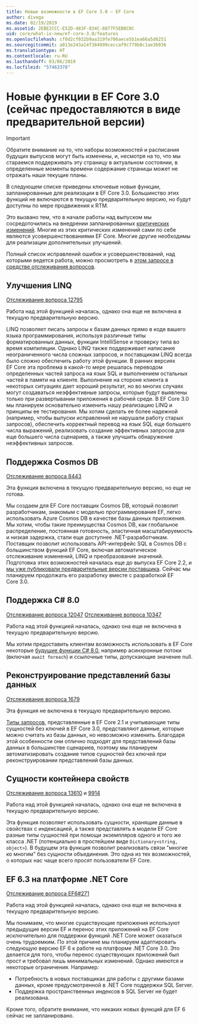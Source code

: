 ```yaml
---
title: Новые возможности в EF Core 3.0 — EF Core
author: divega
ms.date: 02/19/2019
ms.assetid: 2EBE2CCC-E52D-483F-834C-8877F5EB0C0C
uid: core/what-is-new/ef-core-3.0/features
ms.openlocfilehash: cf0d2cf032b9aa319fe706aece5b1ea66a5d6251
ms.sourcegitcommit: a013e243a14f384999ceccaf9c779b8c1ae3b936
ms.translationtype: HT
ms.contentlocale: ru-RU
ms.lasthandoff: 03/06/2019
ms.locfileid: "57463378"
---
```

# <a name="new-features-included-in-ef-core-30-currently-in-preview"></a>Новые функции в EF Core 3.0 (сейчас предоставляются в виде предварительной версии)

> [!IMPORTANT]
> Обратите внимание на то, что наборы возможностей и расписания будущих выпусков могут быть изменены, и, несмотря на то, что мы стараемся поддерживать эту страницу в актуальном состоянии, в определенные моменты времени содержание страницы может не отражать наши текущие планы.

В следующем списке приведены ключевые новые функции, запланированные для реализации в EF Core 3.0.
Большинство этих функций не включаются в текущую предварительную версию, но будут доступны по мере продвижения к RTM.

Это вызвано тем, что в начале работы над выпуском мы сосредоточились на внедрении запланированных [критических изменений](xref:core/what-is-new/ef-core-3.0/breaking-changes).
Многие из этих критических изменений сами по себе являются усовершенствованиями EF Core.
Многие другие необходимы для реализации дополнительных улучшений. 

Полный список исправлений ошибок и усовершенствований, над которыми ведется работа, можно просмотреть в [этом запросе в средстве отслеживания вопросов](https://github.com/aspnet/EntityFrameworkCore/issues?q=is%3Aopen+is%3Aissue+milestone%3A3.0.0+sort%3Areactions-%2B1-desc).

## <a name="linq-improvements"></a>Улучшения LINQ 

[Отслеживание вопроса 12795](https://github.com/aspnet/EntityFrameworkCore/issues/12795)

Работа над этой функцией началась, однако она еще не включена в текущую предварительную версию.

LINQ позволяет писать запросы к базам данных прямо в коде вашего языка программирования, используя различные типы форматированных данных, функции IntelliSense и проверку типа во время компиляции.
Однако LINQ также поддерживает написание неограниченного числа сложных запросов, и поставщикам LINQ всегда было сложно обеспечить работу этой функции.
В ранних версиях EF Core эта проблема в какой-то мере решалась переводом определенных частей запроса на язык SQL и выполнением остальных частей в памяти на клиенте.
Выполнение на стороне клиента в некоторых ситуациях дает хороший результат, но во многих случаях могут создаваться неэффективные запросы, которые будут выявлены только при развертывании приложения в рабочей среде.
В EF Core 3.0 мы планируем основательно изменить нашу реализацию LINQ и принципы ее тестирования.
Мы хотим сделать ее более надежной (например, чтобы выпуски исправлений не нарушали работу старых запросов), обеспечить корректный перевод на язык SQL еще большего числа выражений, реализовать создание эффективных запросов для еще большего числа сценариев, а также улучшить обнаружение неэффективных запросов.

## <a name="cosmos-db-support"></a>Поддержка Cosmos DB 

[Отслеживание вопроса 8443](https://github.com/aspnet/EntityFrameworkCore/issues/8443)

Эта функция включена в текущую предварительную версию, но еще не готова. 

Мы создаем для EF Core поставщик Cosmos DB, который позволит разработчикам, знакомым с моделью программирования EF, легко использовать Azure Cosmos DB в качестве базы данных приложения.
Мы хотим, чтобы такие преимущества Cosmos DB, как глобальное распределение, постоянная готовность, эластичная масштабируемость и низкая задержка, стали еще доступнее .NET-разработчикам.
Поставщик позволит использовать API-интерфейс SQL в Cosmos DB с большинством функций EF Core, включая автоматическое отслеживание изменений, LINQ и преобразование значений.
Подготовка этих возможностей началась еще до выпуска EF Core 2.2, и [мы уже публиковали предварительные версии поставщика](https://blogs.msdn.microsoft.com/dotnet/2018/10/17/announcing-entity-framework-core-2-2-preview-3/).
Сейчас мы планируем продолжать его разработку вместе с разработкой EF Core 3.0. 

## <a name="c-80-support"></a>Поддержка C# 8.0

[Отслеживание вопроса 12047](https://github.com/aspnet/EntityFrameworkCore/issues/12047)
[Отслеживание вопроса 10347](https://github.com/aspnet/EntityFrameworkCore/issues/10347)

Работа над этой функцией началась, однако она еще не включена в текущую предварительную версию.

Мы хотим предоставить клиентам возможность использовать в EF Core некоторые [будущие функции C# 8.0](https://blogs.msdn.microsoft.com/dotnet/2018/11/12/building-c-8-0/), например асинхронные потоки (включая `await foreach`) и ссылочные типы, допускающие значение null.

## <a name="reverse-engineering-of-database-views"></a>Реконструирование представлений базы данных

[Отслеживание вопроса 1679](https://github.com/aspnet/EntityFrameworkCore/issues/1679)

Эта функция не включена в текущую предварительную версию.

[Типы запросов](xref:core/modeling/query-types), представленные в EF Core 2.1 и учитывающие типы сущностей без ключей в EF Core 3.0, представляют данные, которые можно считать из базы данных, но невозможно изменить.
Благодаря этой особенности они отлично подходят для представлений базы данных в большинстве сценариев, поэтому мы планируем автоматизировать создание типов сущностей без ключей при реконструировании представлений базы данных.

## <a name="property-bag-entities"></a>Сущности контейнера свойств 

[Отслеживание вопроса 13610](https://github.com/aspnet/EntityFrameworkCore/issues/13610) и [9914](https://github.com/aspnet/EntityFrameworkCore/issues/9914)

Работа над этой функцией началась, однако она еще не включена в текущую предварительную версию. 

Эта функция позволяет использовать сущности, хранящие данные в свойствах с индексацией, а также представлять в модели EF Core разные типы сущностей при помощи экземпляров одного и того же класса .NET (потенциально в простейшем виде `Dictionary<string, object>`).
В будущем эта функция позволит реализовать связи "многие ко многим" без сущности объединения. Это одна из тех возможностей, о которых нас чаще всего просят пользователи EF Core.

## <a name="ef-63-on-net-core"></a>EF 6.3 на платформе .NET Core 

[Отслеживание вопроса EF6#271](https://github.com/aspnet/EntityFramework6/issues/271)

Работа над этой функцией началась, однако она еще не включена в текущую предварительную версию. 

Мы понимаем, что многие существующие приложения используют предыдущие версии EF и перенос этих приложений на EF Core исключительно для поддержки функций .NET Core может оказаться очень трудоемким.
По этой причине мы планируем адаптировать следующую версию EF 6 к работе на платформе .NET Core 3.0.
Это делается для того, чтобы перенос существующих приложений был прост и требовал лишь минимальных изменений.
Однако имеются и некоторые ограничения. Например:
- Потребность в новых поставщиках для работы с другими базами данных, кроме предусмотренной в .NET Core поддержки SQL Server.
- Поддержка пространственных индексов в SQL Server не будет реализована.

Кроме того, обратите внимание, что никаких новых функций для EF 6 сейчас не запланировано.
